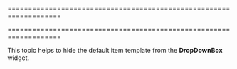 ===================================================================
<!--handmade--><!--/handmade-->
<!--hidden--><!--/hidden-->
===================================================================

<!--shortDescription-->
This topic helps to hide the default item template from the **DropDownBox** widget.
<!--/shortDescription-->

<!--fullDescription-->

<!--/fullDescription-->